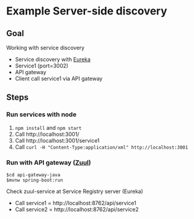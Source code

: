 # Example Server-side discovery

## Goal

Working with service discovery
* Service discovery with [Eureka](https://github.com/Netflix/eureka)
* Service1 (port=3002)
* API gateway
* Client call service1 via API gateway


## Steps



### Run services with node

1. `npm install` and `npm start`
2. Call http://localhost:3001/
3. Call http://localhost:3001/service1
5. Call `curl -H "Content-Type:application/xml" http://localhost:3001`

### Run with API gateway ([Zuul](https://github.com/Netflix/zuul))

```
$cd api-gateway-java
$mvnw spring-boot:run
```

Check zuul-service at Service Registry server (Eureka)
* Call service1 = http://localhost:8762/api/service1
* Call service2 = http://localhost:8762/api/service2

